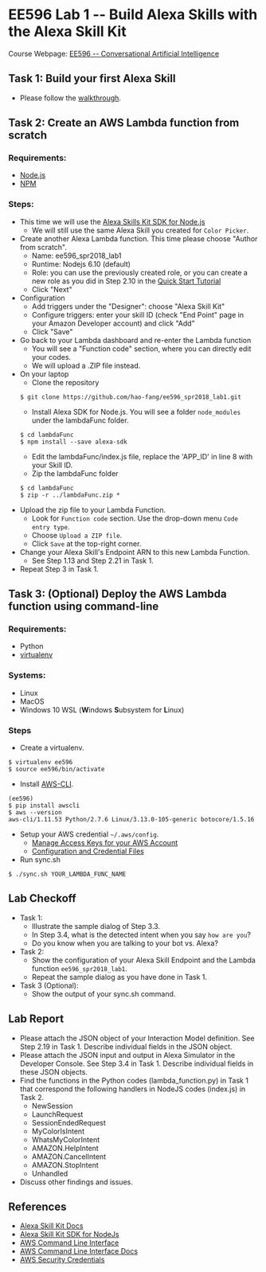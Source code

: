# EE596 Lab 1 -- Build Alexa Skills with the Alexa Skill Kit

Course Webpage: [EE596 -- Conversational Artificial Intelligence](https://hao-fang.github.io/ee596_spr2018/)

## Task 1: Build your first Alexa Skill
* Please follow the [walkthrough](https://hao-fang.github.io/ee596_spr2018/slides/lab_1-walkthrough.pdf).

## Task 2: Create an AWS Lambda function from scratch
### Requirements:
* [Node.js](https://nodejs.org/en/)
* [NPM](https://www.npmjs.com/)

### Steps:
* This time we will use the [Alexa Skills Kit SDK for Node.js](https://github.com/alexa/alexa-skills-kit-sdk-for-nodejs)
  * We will still use the same Alexa Skill you created for `Color Picker`.
* Create another Alexa Lambda function. This time please choose "Author from scratch".
  * Name: ee596_spr2018_lab1
  * Runtime: Nodejs 6.10 (default)
  * Role: you can use the previously created role, or you can create a new role as you did in Step 2.10 in the [Quick Start Tutorial](https://developer.amazon.com/alexa-skills-kit/alexa-skill-quick-start-tutorial)
  * Click "Next"
* Configuration
  * Add triggers under the "Designer": choose "Alexa Skill Kit"
  * Configure triggers: enter your skill ID (check "End Point" page in your Amazon Developer account) and click "Add"
  * Click "Save" 
* Go back to your Lambda dashboard and re-enter the Lambda function
  * You will see a "Function code" section, where you can directly edit your codes.
  * We will upload a .ZIP file instead.
* On your laptop
  * Clone the repository
  ```
  $ git clone https://github.com/hao-fang/ee596_spr2018_lab1.git
  ```
  * Install Alexa SDK for Node.js. You will see a folder `node_modules` under the lambdaFunc folder.
  ```
  $ cd lambdaFunc
  $ npm install --save alexa-sdk
  ```
  * Edit the lambdaFunc/index.js file, replace the 'APP_ID' in line 8 with your Skill ID.
  * Zip the lambdaFunc folder
  ```
  $ cd lambdaFunc
  $ zip -r ../lambdaFunc.zip *
  ```
* Upload the zip file to your Lambda Function.
  * Look for ``Function code`` section. Use the drop-down menu ``Code entry type``.
  * Choose ``Upload a ZIP file``.
  * Click ``Save`` at the top-right corner.
* Change your Alexa Skill's Endpoint ARN to this new Lambda Function.
	* See Step 1.13 and Step 2.21 in Task 1.
* Repeat Step 3 in Task 1.

## Task 3: (Optional) Deploy the AWS Lambda function using command-line

### Requirements:
* Python
* [virtualenv](https://virtualenv.pypa.io/en/stable/)

### Systems:
* Linux
* MacOS
* Windows 10 WSL (**W**indows **S**ubsystem for **L**inux)

### Steps
* Create a virtualenv.
```
$ virtualenv ee596
$ source ee596/bin/activate
```
* Install [AWS-CLI](https://aws.amazon.com/cli/).
```
(ee596)
$ pip install awscli
$ aws --version
aws-cli/1.11.53 Python/2.7.6 Linux/3.13.0-105-generic botocore/1.5.16
```
* Setup your AWS credential `~/.aws/config`.
  * [Manage Access Keys for your AWS Account](https://docs.aws.amazon.com/general/latest/gr/managing-aws-access-keys.html)
  * [Configuration and Credential Files](https://docs.aws.amazon.com/cli/latest/userguide/cli-config-files.html)
* Run sync.sh
```
$ ./sync.sh YOUR_LAMBDA_FUNC_NAME
```

## Lab Checkoff
* Task 1:
  * Illustrate the sample dialog of Step 3.3.
  * In Step 3.4, what is the detected intent when you say `how are you`?
  * Do you know when you are talking to your bot vs. Alexa?
* Task 2:
  * Show the configuration of your Alexa Skill Endpoint and the Lambda function `ee596_spr2018_lab1`.
  * Repeat the sample dialog as you have done in Task 1.
* Task 3 (Optional):
  * Show the output of your sync.sh command.

## Lab Report
* Please attach the JSON object of your Interaction Model definition. See Step
  2.19 in Task 1. Describe individual fields in the JSON object.
* Please attach the JSON input and output in Alexa Simulator in the Developer
  Console. See Step 3.4 in Task 1. Describe individual fields in these JSON objects.
* Find the functions in the Python codes (lambda_function.py) in Task 1 that
  correspond the following handlers in NodeJS codes (index.js) in Task 2.
    * NewSession
    * LaunchRequest
    * SessionEndedRequest
    * MyColorIsIntent
    * WhatsMyColorIntent
    * AMAZON.HelpIntent
    * AMAZON.CancelIntent
    * AMAZON.StopIntent
    * Unhandled
* Discuss other findings and issues.

## References
* [Alexa Skill Kit Docs](https://developer.amazon.com/docs/ask-overviews/build-skills-with-the-alexa-skills-kit.html)
* [Alexa Skill Kit SDK for NodeJs](https://github.com/alexa/alexa-skills-kit-sdk-for-nodejs)
* [AWS Command Line Interface](https://aws.amazon.com/cli/)
* [AWS Command Line Interface Docs](https://docs.aws.amazon.com/cli/latest/userguide/cli-chap-welcome.html)
* [AWS Security Credentials](https://docs.aws.amazon.com/general/latest/gr/aws-security-credentials.html)
